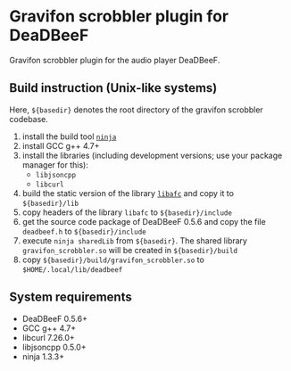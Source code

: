 Gravifon scrobbler plugin for DeaDBeeF
======================================

Gravifon scrobbler plugin for the audio player DeaDBeeF.

Build instruction (Unix-like systems)
-------------------------------------

Here, `${basedir}` denotes the root directory of the gravifon scrobbler codebase.

1. install the build tool [`ninja`](https://github.com/martine/ninja)
2. install GCC g++ 4.7+
3. install the libraries (including development versions; use your package manager for this):
    * `libjsoncpp`
    * `libcurl`
4. build the static version of the library [`libafc`](https://github.com/dzidzitop/libafc) and copy it to `${basedir}/lib`
5. copy headers of the library `libafc` to `${basedir}/include`
6. get the source code package of DeaDBeeF 0.5.6 and copy the file `deadbeef.h` to `${basedir}/include`
7. execute `ninja sharedLib` from `${basedir}`. The shared library `gravifon_scrobbler.so` will be created in `${basedir}/build`
8. copy `${basedir}/build/gravifon_scrobbler.so` to `$HOME/.local/lib/deadbeef`

System requirements
-------------------

* DeaDBeeF 0.5.6+
* GCC g++ 4.7+
* libcurl 7.26.0+
* libjsoncpp 0.5.0+
* ninja 1.3.3+
